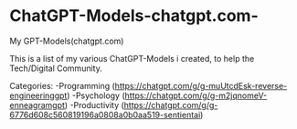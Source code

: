 # ChatGPT-Models-chatgpt.com-
My GPT-Models(chatgpt.com)

This is a list of my various ChatGPT-Models i created, to help the Tech/Digital Community.

Categories:
-Programming (https://chatgpt.com/g/g-muUtcdEsk-reverse-engineeringgpt)
-Psychology (https://chatgpt.com/g/g-m2jqnomeV-enneagramgpt)
-Productivity (https://chatgpt.com/g/g-6776d608c560819196a0808a0b0aa519-sentientai)
